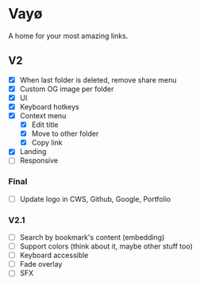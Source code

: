 # Vayø

A home for your most amazing links.

## V2

- [x] When last folder is deleted, remove share menu
- [x] Custom OG image per folder
- [x] UI
- [x] Keyboard hotkeys
- [x] Context menu
  - [x] Edit title
  - [x] Move to other folder
  - [x] Copy link
- [x] Landing
- [ ] Responsive

### Final

- [ ] Update logo in CWS, Github, Google, Portfolio

### V2.1

- [ ] Search by bookmark's content (embedding)
- [ ] Support colors (think about it, maybe other stuff too)
- [ ] Keyboard accessible
- [ ] Fade overlay
- [ ] SFX
